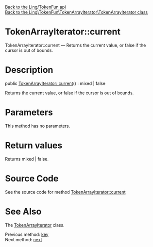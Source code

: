 [Back to the Ling/TokenFun api](https://github.com/lingtalfi/TokenFun/blob/master/doc/api/Ling/TokenFun.md)<br>
[Back to the Ling\TokenFun\TokenArrayIterator\TokenArrayIterator class](https://github.com/lingtalfi/TokenFun/blob/master/doc/api/Ling/TokenFun/TokenArrayIterator/TokenArrayIterator.md)


TokenArrayIterator::current
================



TokenArrayIterator::current — Returns the current value, or false if the cursor is out of bounds.




Description
================


public [TokenArrayIterator::current](https://github.com/lingtalfi/TokenFun/blob/master/doc/api/Ling/TokenFun/TokenArrayIterator/TokenArrayIterator/current.md)() : mixed | false




Returns the current value, or false if the cursor is out of bounds.




Parameters
================

This method has no parameters.


Return values
================

Returns mixed | false.








Source Code
===========
See the source code for method [TokenArrayIterator::current](https://github.com/lingtalfi/TokenFun/blob/master/TokenArrayIterator/TokenArrayIterator.php#L53-L56)


See Also
================

The [TokenArrayIterator](https://github.com/lingtalfi/TokenFun/blob/master/doc/api/Ling/TokenFun/TokenArrayIterator/TokenArrayIterator.md) class.

Previous method: [key](https://github.com/lingtalfi/TokenFun/blob/master/doc/api/Ling/TokenFun/TokenArrayIterator/TokenArrayIterator/key.md)<br>Next method: [next](https://github.com/lingtalfi/TokenFun/blob/master/doc/api/Ling/TokenFun/TokenArrayIterator/TokenArrayIterator/next.md)<br>

